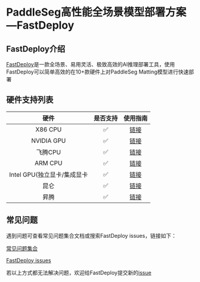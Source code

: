 # PaddleSeg高性能全场景模型部署方案—FastDeploy

## FastDeploy介绍

[FastDeploy](https://github.com/PaddlePaddle/FastDeploy)是一款全场景、易用灵活、极致高效的AI推理部署工具，使用FastDeploy可以简单高效的在10+款硬件上对PaddleSeg Matting模型进行快速部署

## 硬件支持列表

|硬件|是否支持|使用指南|  
|:---:|:---:|:---:|  
|X86 CPU|✅|[链接](cpu-gpu)|   
|NVIDIA GPU|✅|[链接](cpu-gpu)|   
|飞腾CPU|✅|[链接](cpu-gpu)|   
|ARM CPU|✅|[链接](cpu-gpu)|   
|Intel GPU(独立显卡/集成显卡|✅|[链接](cpu-gpu)|   
|昆仑|✅|[链接](kunlun)|   
|昇腾|✅|[链接](ascend)|   


## 常见问题

遇到问题可查看常见问题集合文档或搜索FastDeploy issues，链接如下：

[常见问题集合](https://github.com/PaddlePaddle/FastDeploy/tree/develop/docs/cn/faq)

[FastDeploy issues](https://github.com/PaddlePaddle/FastDeploy/issues)

若以上方式都无法解决问题，欢迎给FastDeploy提交新的[issue](https://github.com/PaddlePaddle/FastDeploy/issues)
